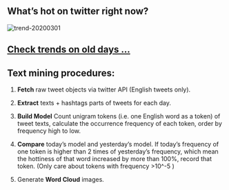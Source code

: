 ## What’s hot on twitter right now?

![trend-20200301][wordcloud]

[wordcloud]: https://raw.githubusercontent.com/xdqc/tweet-trend-everyday/master/word-cloud/trend-20200301.png?token=AF5V4P7ADR6KQBZ4CEDTNIK6AXRMU "trend-20200301"

## [Check trends on old days ...](https://github.com/xdqc/tweet-trend-everyday/tree/master/word-cloud)

## Text mining procedures:

1. **Fetch** raw tweet objects via twitter API (English tweets only).

2. **Extract** texts + hashtags parts of tweets for each day.

3. **Build Model** Count unigram tokens (i.e. one English word as a token) of tweet texts, calculate the occurrence frequency of each token, order by frequency high to low.

4. **Compare** today’s model and yesterday’s model. If today’s frequency of one token is higher than 2 times of yesterday’s frequency, which mean the hottiness of that word increased by more than 100%, record that token. (Only care about tokens with frequency >10^-5 )

5. Generate **Word Cloud** images.
